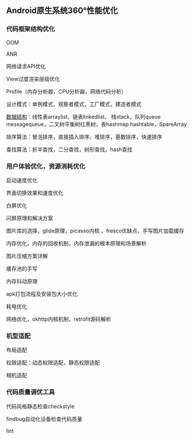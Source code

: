## Android原生系统360°性能优化

### 代码框架结构优化

OOM

ANR

网络请求API优化

View过度渲染层级优化

Profile（内存分析器，CPU分析器，网络代码分析）

设计模式：单例模式，观察者模式，工厂模式，建造者模式

[数据结构](/性能优化/数据结构.md)：线性表arraylist，链表linkedlist， 栈stack，队列queue  messagequeue，二叉树平衡树红黑树，表hashmap hashtable，SpareArray

排序算法：冒泡排序，直接插入排序，堆排序，基数排序，快速排序

查找算法：折半查找，二分查找，树形查找，hash查找



### 用户体验优化，资源消耗优化

启动速度优化

界面切换效果和速度优化

白屏优化

闪屏原理和解决方案

图片库的选择，glide原理，picasso内核 ，fresco优缺点，手写图片加载缓存

内存优化，内存的回收机制，内存泄漏的根本原理和场景解析

图片压缩方案详解

缓存池的手写

内存抖动原理

apk打包流程及安装包大小优化

耗电优化

网络优化，okhttp内核机制，retrofit源码解析



### 机型适配

布局适配

权限适配：动态权限适配，静态权限适配

相机适配



### 代码质量调优工具

代码风格静态检查checkstyle

findbug自动化设备检查代码质量

lint

